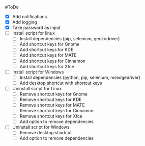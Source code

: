 #ToDo
- [x] Add notifications
- [x] Add logging
- [x] Take password as input
- [ ] Install script for linux
  - [ ] Install dependencies (pip, selenium, geckodriver)
  - [ ] Add shortcut keys for Gnome
  - [ ] Add shortcut keys for KDE
  - [ ] Add shortcut keys for MATE
  - [ ] Add shortcut keys for Cinnamon
  - [ ] Add shortcut keys for Xfce
- [ ] Install script for Windows
  - [ ] Install dependencies (python, pip, selenium, msedgedriver)
  - [ ] Add desktop shortcut with shortcut keys
- [ ] Uninstall script for Linux
  - [ ] Remove shortcut keys for Gnome
  - [ ] Remove shortcut keys for KDE
  - [ ] Remove shortcut keys for MATE
  - [ ] Remove shortcut keys for Cinnamon
  - [ ] Remove shortcut keys for Xfce
  - [ ] Add option to remove dependencies
- [ ] Uninstall script for Windows
  - [ ] Remove desktop shortcut
  - [ ] Add option to remove dependencies